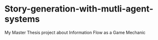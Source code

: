 # Story-generation-with-mutli-agent-systems
My Master Thesis project about Information Flow as a Game Mechanic
